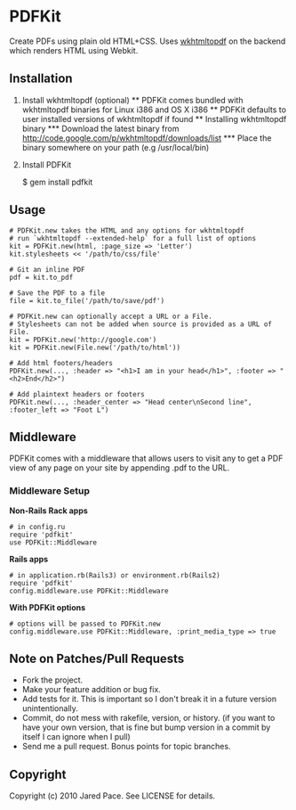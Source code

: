 # PDFKit

Create PDFs using plain old HTML+CSS. Uses [wkhtmltopdf](http://github.com/antialize/wkhtmltopdf) on the backend which renders HTML using Webkit.

## Installation

1. Install wkhtmltopdf (optional)
** PDFKit comes bundled with wkhtmltopdf binaries for Linux i386 and OS X i386
** PDFKit defaults to user installed versions of wkhtmltopdf if found
** Installing wkhtmltopdf binary
*** Download the latest binary from http://code.google.com/p/wkhtmltopdf/downloads/list
*** Place the binary somewhere on your path (e.g /usr/local/bin)
2. Install PDFKit

    $ gem install pdfkit
   
## Usage
    
    # PDFKit.new takes the HTML and any options for wkhtmltopdf
    # run `wkhtmltopdf --extended-help` for a full list of options
    kit = PDFKit.new(html, :page_size => 'Letter')
    kit.stylesheets << '/path/to/css/file'
    
    # Git an inline PDF
    pdf = kit.to_pdf
    
    # Save the PDF to a file
    file = kit.to_file('/path/to/save/pdf')
    
    # PDFKit.new can optionally accept a URL or a File.
    # Stylesheets can not be added when source is provided as a URL of File.
    kit = PDFKit.new('http://google.com')
    kit = PDFKit.new(File.new('/path/to/html'))

    # Add html footers/headers
    PDFKit.new(..., :header => "<h1>I am in your head</h1>", :footer => "<h2>End</h2>")

    # Add plaintext headers or footers
    PDFKit.new(..., :header_center => "Head center\nSecond line", :footer_left => "Foot L")

## Middleware

PDFKit comes with a middleware that allows users to visit any to get a PDF view of any page on your site by appending .pdf to the URL.

### Middleware Setup

**Non-Rails Rack apps**
   
    # in config.ru
    require 'pdfkit'
    use PDFKit::Middleware
    
**Rails apps**

    # in application.rb(Rails3) or environment.rb(Rails2)
    require 'pdfkit'
    config.middleware.use PDFKit::Middleware
    
**With PDFKit options**

    # options will be passed to PDFKit.new
    config.middleware.use PDFKit::Middleware, :print_media_type => true


## Note on Patches/Pull Requests
 
* Fork the project.
* Make your feature addition or bug fix.
* Add tests for it. This is important so I don't break it in a
  future version unintentionally.
* Commit, do not mess with rakefile, version, or history.
  (if you want to have your own version, that is fine but bump version in a commit by itself I can ignore when I pull)
* Send me a pull request. Bonus points for topic branches.

## Copyright

Copyright (c) 2010 Jared Pace. See LICENSE for details.
